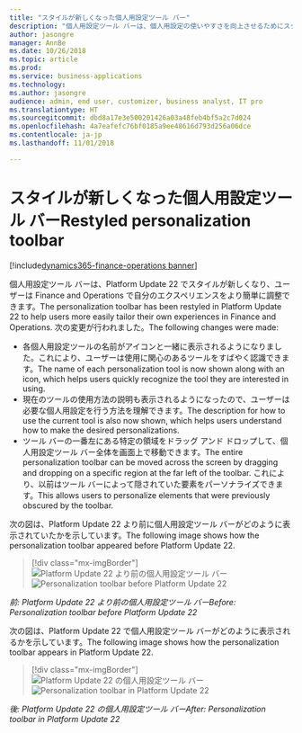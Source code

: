 ```yaml
---
title: "スタイルが新しくなった個人用設定ツール バー"
description: "個人用設定ツール バーは、個人用設定の使いやすさを向上させるためにスタイルが新しくなりました。"
author: jasongre
manager: AnnBe
ms.date: 10/26/2018
ms.topic: article
ms.prod: 
ms.service: business-applications
ms.technology: 
ms.author: jasongre
audience: admin, end user, customizer, business analyst, IT pro
ms.translationtype: HT
ms.sourcegitcommit: dbd8a17e3e500201426a03a48feb4bf5a2c7d024
ms.openlocfilehash: 4a7eafefc76bf0185a9ee48616d793d256a06dce
ms.contentlocale: ja-jp
ms.lasthandoff: 11/01/2018

---
```


# <a name="restyled-personalization-toolbar"></a><span data-ttu-id="7d1fa-103">スタイルが新しくなった個人用設定ツール バー</span><span class="sxs-lookup"><span data-stu-id="7d1fa-103">Restyled personalization toolbar</span></span>

[!include[dynamics365-finance-operations banner](../includes/dynamics365-finance-operations.md)]

<span data-ttu-id="7d1fa-104">個人用設定ツール バーは、Platform Update 22 でスタイルが新しくなり、ユーザーは Finance and Operations で自分のエクスペリエンスをより簡単に調整できます。</span><span class="sxs-lookup"><span data-stu-id="7d1fa-104">The personalization toolbar has been restyled in Platform Update 22 to help users more easily tailor their own experiences in Finance and Operations.</span></span> <span data-ttu-id="7d1fa-105">次の変更が行われました。</span><span class="sxs-lookup"><span data-stu-id="7d1fa-105">The following changes were made:</span></span> 

-  <span data-ttu-id="7d1fa-106">各個人用設定ツールの名前がアイコンと一緒に表示されるようになりました。これにより、ユーザーは使用に関心のあるツールをすばやく認識できます。</span><span class="sxs-lookup"><span data-stu-id="7d1fa-106">The name of each personalization tool is now shown along with an icon, which helps users quickly recognize the tool they are interested in using.</span></span>
-  <span data-ttu-id="7d1fa-107">現在のツールの使用方法の説明も表示されるようになったので、ユーザーは必要な個人用設定を行う方法を理解できます。</span><span class="sxs-lookup"><span data-stu-id="7d1fa-107">The description for how to use the current tool is also now shown, which helps users understand how to make the desired personalizations.</span></span>  
-  <span data-ttu-id="7d1fa-108">ツール バーの一番左にある特定の領域をドラッグ アンド ドロップして、個人用設定ツール バー全体を画面上で移動できます。</span><span class="sxs-lookup"><span data-stu-id="7d1fa-108">The entire personalization toolbar can be moved across the screen by dragging and dropping on a specific region at the far left of the toolbar.</span></span> <span data-ttu-id="7d1fa-109">これにより、以前はツール バーによって隠されていた要素をパーソナライズできます。</span><span class="sxs-lookup"><span data-stu-id="7d1fa-109">This allows users to personalize elements that were previously obscured by the toolbar.</span></span>   

<span data-ttu-id="7d1fa-110">次の図は、Platform Update 22 より前に個人用設定ツール バーがどのように表示されていたかを示しています。</span><span class="sxs-lookup"><span data-stu-id="7d1fa-110">The following image shows how the personalization toolbar appeared before Platform Update 22.</span></span>

> [!div class="mx-imgBorder"]
> <span data-ttu-id="7d1fa-111">![Platform Update 22 より前の個人用設定ツール バー](media/oldPersonalizationToolbar.png  "Platform Update 22 より前の個人用設定ツール バー")</span><span class="sxs-lookup"><span data-stu-id="7d1fa-111">![Personalization toolbar before Platform Update 22](media/oldPersonalizationToolbar.png  "Personalization toolbar before Platform Update 22")</span></span>

<span data-ttu-id="7d1fa-112">*前: Platform Update 22 より前の個人用設定ツール バー*</span><span class="sxs-lookup"><span data-stu-id="7d1fa-112">*Before: Personalization toolbar before Platform Update 22*</span></span>

<span data-ttu-id="7d1fa-113">次の図は、Platform Update 22 で個人用設定ツール バーがどのように表示されるかを示しています。</span><span class="sxs-lookup"><span data-stu-id="7d1fa-113">The following image shows how the personalization toolbar appears in Platform Update 22.</span></span>

> [!div class="mx-imgBorder"]
> <span data-ttu-id="7d1fa-114">![Platform Update 22 の個人用設定ツール バー](media/restyledPersonalizationToolbar.png  "Platform Update 22 の個人用設定ツール バー")</span><span class="sxs-lookup"><span data-stu-id="7d1fa-114">![Personalization toolbar in Platform Update 22](media/restyledPersonalizationToolbar.png  "Personalization toolbar in Platform Update 22")</span></span>

<span data-ttu-id="7d1fa-115">*後: Platform Update 22 の個人用設定ツール バー*</span><span class="sxs-lookup"><span data-stu-id="7d1fa-115">*After: Personalization toolbar in Platform Update 22*</span></span>




